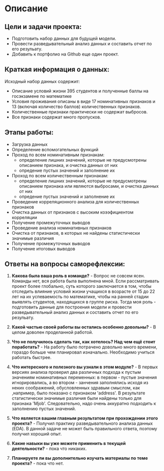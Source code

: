 # Описание

## Цeли и задачи проекта:
 - Подготовить набор данных для будущей модели. 
 - Провести разведывательный анализ данных и составить отчет по его резульату.
 - Добавить к портфолио на Github еще один проект.

## Краткая информация о данных:
Исходный набор данных содержит:

- Описание условий жизни 395 студентов и полученные баллы на госэкзамене по математике
- Условия проживания описаны в виде 17 номинативных признаков и 13 (включая количество баллов) количественных признаков.
- Количественные признаки практически не содержат выбросов.
- Все признаки содержат много пропусков.

## Этапы работы:

- Загрузка данных
- Определение вспомогательных функций
- Проход по всем номинативным признакам:
    - определение лишних значений, которые не предусмотрены описанием признака, и очистка данных от них
    - опредение пустых значений и заполнение их
- Проход по всем количественным признакам:
    - определение лишних значений, которые не предусмотрены описанием признака или являются выбросами, и очистка данных от них
    - опредение пустых значений и заполнение их
- Проведение корреляционного анализа для количественных признаков
- Очистка данных от признаков с высоким коээфициентом корреляции
- Получение промежуточных выводов
- Проведение анализа номинативных признаков
- Очистка от признаков, в которых не найдены статистически значимые различия 
- Получение промежуточных выводов
- Получение итоговых выводов
    
## Ответы на вопросы саморефлексии:
1. **Какова была ваша роль в команде?** - Вопрос не совсем ясен. Команды нет, вся работа была выполнена мной. Если рассматривать проект более глобально, суть которого заключается в том, чтобы отследить влияние условий жизни учащихся в возрасте от 15 до 22 лет на их успеваемость по математике, чтобы на ранней стадии выявлять студентов, находящихся в группе риска. Тогда моя роль - подготовить данные для построения модели и провести разведывательный анализ данных и составить отчет по его резульату.

2. **Какой частью своей работы вы остались особенно довольны?**  - В целом доволен проделанной работой. 

3. **Что не получилось сделать так, как хотелось? Над чем ещё стоит поработать?** - На работу было потрачено довольно много времени, гораздо больше чем планировал изначально. Необходимо учиться работать быстрее.

4. **Что интересного и полезного вы узнали в этом модуле?** - В первых версиях анализа проверил два различных подхода к пустым значениям номинативных переменных: в первом - пустые значения игнорировались, а во втором - занчения заполнялись исходя из неких соображений, обусловленных здравым смыслом, как ,например, было показано с признаком 'address'. В результате статистически значимые различия были найдены только для признака 'Mjob'. Следовательно, надо очень аккуратно подходить к заполнению пустых значений.

5. **Что является вашим главным результатом при прохождении этого проекта?** - Получил практику разведывательного анализа данных (EDA). В данной задаче не может быть правильного ответа, поэтому получил хороший опыт.

6. **Какие навыки вы уже можете применить в текущей деятельности?** - пока что никаких.

7. **Планируете ли вы дополнительно изучать материалы по теме проекта?** - пока что нет.
